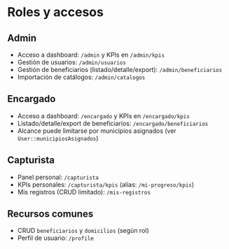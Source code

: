 # Roles y accesos

## Admin

- Acceso a dashboard: `/admin` y KPIs en `/admin/kpis`
- Gestión de usuarios: `/admin/usuarios`
- Gestión de beneficiarios (listado/detalle/export): `/admin/beneficiarios`
- Importación de catálogos: `/admin/catalogos`

## Encargado

- Acceso a dashboard: `/encargado` y KPIs en `/encargado/kpis`
- Listado/detalle/export de beneficiarios: `/encargado/beneficiarios`
- Alcance puede limitarse por municipios asignados (ver `User::municipiosAsignados`)

## Capturista

- Panel personal: `/capturista`
- KPIs personales: `/capturista/kpis` (alias: `/mi-progreso/kpis`)
- Mis registros (CRUD limitado): `/mis-registros`

## Recursos comunes

- CRUD `beneficiarios` y `domicilios` (según rol)
- Perfil de usuario: `/profile`

